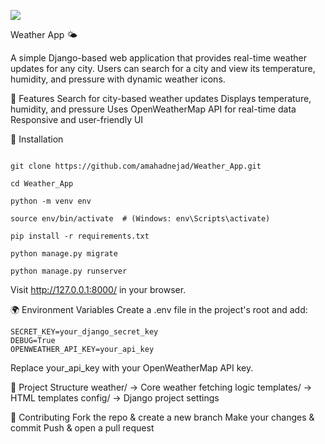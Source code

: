 <span><img src="https://img.shields.io/badge/Django-092E20?style=flat&logo=django&logoColor=green" /></span>

Weather App 🌤️

A simple Django-based web application that provides real-time weather updates for any city. Users can search for a city and view its temperature, humidity, and pressure with dynamic weather icons.

🚀 Features
Search for city-based weather updates
Displays temperature, humidity, and pressure
Uses OpenWeatherMap API for real-time data
Responsive and user-friendly UI

🔧 Installation
```

git clone https://github.com/amahadnejad/Weather_App.git  

cd Weather_App

python -m venv env

source env/bin/activate  # (Windows: env\Scripts\activate)

pip install -r requirements.txt

python manage.py migrate

python manage.py runserver
```
Visit http://127.0.0.1:8000/ in your browser.

🌍 Environment Variables
Create a .env file in the project's root and add:

```
SECRET_KEY=your_django_secret_key  
DEBUG=True  
OPENWEATHER_API_KEY=your_api_key
```
Replace your_api_key with your OpenWeatherMap API key.

📂 Project Structure
weather/ → Core weather fetching logic
templates/ → HTML templates
config/ → Django project settings

🤝 Contributing
Fork the repo & create a new branch
Make your changes & commit
Push & open a pull request
